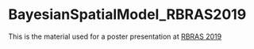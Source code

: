 # BayesianSpatialModel_RBRAS2019

This is the material used for a poster presentation at [RBRAS 2019](https://estat.ime.ufg.br/e/22661-64a-rbras-e-18-seagro)
